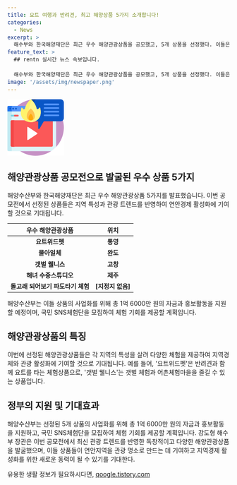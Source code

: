 ```yaml
---
title: 요트 여행과 반려견, 최고 해양상품 5가지 소개합니다!
categories:
  - News
excerpt: >
  해수부와 한국해양재단은 최근 우수 해양관광상품을 공모했고, 5개 상품을 선정했다. 이들은 지역 특성을 반영하면서 연안경제를 활성화하는데 기여할 것으로 기대된다. 이에 해수부는 5개 상품에 1억 6000만 원의 자금과 홍보활동을 지원하며, 국민 SNS체험단을 모집해 체험 기회도 제공할 예정이다. 이에 강도형 해수부 장관은 이러한 상품들이 지역경제 활성화에 도움이 될 것으로 기대한다고 밝혔다.
feature_text: >
  ## rentn 실시간 뉴스 속보입니다.

  해수부와 한국해양재단은 최근 우수 해양관광상품을 공모했고, 5개 상품을 선정했다. 이들은 지역 특성을 반영하면서 연안경제를 활성화하는데 기여할 것으로 기대된다. 이에 해수부는 5개 상품에 1억 6000만 원의 자금과 홍보활동을 지원하며, 국민 SNS체험단을 모집해 체험 기회도 제공할 예정이다. 이에 강도형 해수부 장관은 이러한 상품들이 지역경제 활성화에 도움이 될 것으로 기대한다고 밝혔다.
image: '/assets/img/newspaper.png'
---
```


<p><img src="/assets/img/news.png" alt="rentncar 속보" /></p>

<h2 data-ke-size="size26">해양관광상품 공모전으로 발굴된 우수 상품 5가지</h2>

<p data-ke-size="size16">해양수산부와 한국해양재단은 최근 우수 해양관광상품 5가지를 발표했습니다. 이번 공모전에서 선정된 상품들은 지역 특성과 관광 트렌드를 반영하여 연안경제 활성화에 기여할 것으로 기대됩니다.</p>

<table>
<thead>
<tr>
<th style="text-align: center;">우수 해양관광상품</th>
<th style="text-align: center;">위치</th>
</tr>
</thead>
<tbody>
<tr>
<td style="text-align: center; height: 17px;"><b>요트위드펫</b></td>
<td style="text-align: center; height: 17px;"><b>통영</b></td>
</tr>
<tr>
<td style="text-align: center; height: 17px;"><b>물아일체</b></td>
<td style="text-align: center; height: 17px;"><b>완도</b></td>
</tr>
<tr>
<td style="text-align: center; height: 17px;"><b>갯벌 웰니스</b></td>
<td style="text-align: center; height: 17px;"><b>고창</b></td>
</tr>
<tr>
<td style="text-align: center; height: 17px;"><b>해녀 수중스튜디오</b></td>
<td style="text-align: center; height: 17px;"><b>제주</b></td>
</tr>
<tr>
<td style="text-align: center; height: 17px;"><b>돌고래 되어보기 파도타기 체험</b></td>
<td style="text-align: center; height: 17px;"><b>[지정지 없음]</b></td>
</tr>
</tbody>
</table>

<p data-ke-size="size16">해양수산부는 이들 상품의 사업화를 위해 총 1억 6000만 원의 자금과 홍보활동을 지원할 예정이며, 국민 SNS체험단을 모집하여 체험 기회를 제공할 계획입니다.</p>

<h2 data-ke-size="size26">해양관광상품의 특징</h2>

<p data-ke-size="size16">이번에 선정된 해양관광상품들은 각 지역의 특성을 살려 다양한 체험을 제공하여 지역경제와 관광 활성화에 기여할 것으로 기대됩니다. 예를 들어, '요트위드펫'은 반려견과 함께 요트를 타는 체험상품으로, '갯벌 웰니스'는 갯벌 체험과 어촌체험마을을 즐길 수 있는 상품입니다.</p>

<h2 data-ke-size="size26">정부의 지원 및 기대효과</h2>

<p data-ke-size="size16">해양수산부는 선정된 5개 상품의 사업화를 위해 총 1억 6000만 원의 자금과 홍보활동을 지원하고, 국민 SNS체험단을 모집하여 체험 기회를 제공할 계획입니다. 강도형 해수부 장관은 이번 공모전에서 최신 관광 트렌드를 반영한 독창적이고 다양한 해양관광상품을 발굴했으며, 이들 상품들이 연안지역을 관광 명소로 만드는 데 기여하고 지역경제 활성화를 위한 새로운 동력이 될 수 있기를 기대한다.</p>
유용한 생활 정보가 필요하시다면, <a href="https://qoogle.tistory.com" rel="dofollow">qoogle.tistory.com</a>


